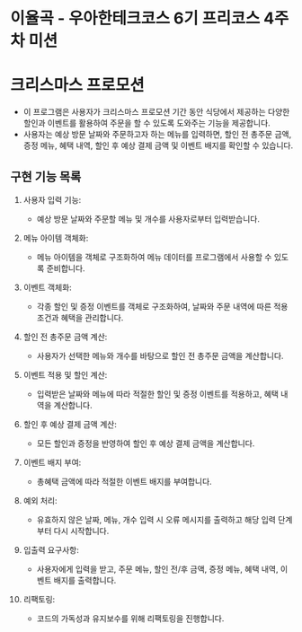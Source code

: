 # 이율곡 - 우아한테크코스 6기 프리코스 4주차 미션

# 크리스마스 프로모션

- 이 프로그램은 사용자가 크리스마스 프로모션 기간 동안 식당에서 제공하는 다양한 할인과 이벤트를 활용하여 주문을 할 수 있도록 도와주는 기능을 제공합니다.
- 사용자는 예상 방문 날짜와 주문하고자 하는 메뉴를 입력하면, 할인 전 총주문 금액, 증정 메뉴, 혜택 내역, 할인 후 예상 결제 금액 및 이벤트 배지를 확인할 수 있습니다.

## 구현 기능 목록

1. 사용자 입력 기능:
   - 예상 방문 날짜와 주문할 메뉴 및 개수를 사용자로부터 입력받습니다.

2. 메뉴 아이템 객체화:
   - 메뉴 아이템을 객체로 구조화하여 메뉴 데이터를 프로그램에서 사용할 수 있도록 준비합니다.

3. 이벤트 객체화:
   - 각종 할인 및 증정 이벤트를 객체로 구조화하여, 날짜와 주문 내역에 따른 적용 조건과 혜택을 관리합니다.

4. 할인 전 총주문 금액 계산:
   - 사용자가 선택한 메뉴와 개수를 바탕으로 할인 전 총주문 금액을 계산합니다.

5. 이벤트 적용 및 할인 계산:
   - 입력받은 날짜와 메뉴에 따라 적절한 할인 및 증정 이벤트를 적용하고, 혜택 내역을 계산합니다.

6. 할인 후 예상 결제 금액 계산:
   - 모든 할인과 증정을 반영하여 할인 후 예상 결제 금액을 계산합니다.

7. 이벤트 배지 부여:
   - 총혜택 금액에 따라 적절한 이벤트 배지를 부여합니다.

8. 예외 처리:
   - 유효하지 않은 날짜, 메뉴, 개수 입력 시 오류 메시지를 출력하고 해당 입력 단계부터 다시 시작합니다.

9. 입출력 요구사항:
   - 사용자에게 입력을 받고, 주문 메뉴, 할인 전/후 금액, 증정 메뉴, 혜택 내역, 이벤트 배지를 출력합니다.

10. 리팩토링:
    - 코드의 가독성과 유지보수를 위해 리팩토링을 진행합니다.
